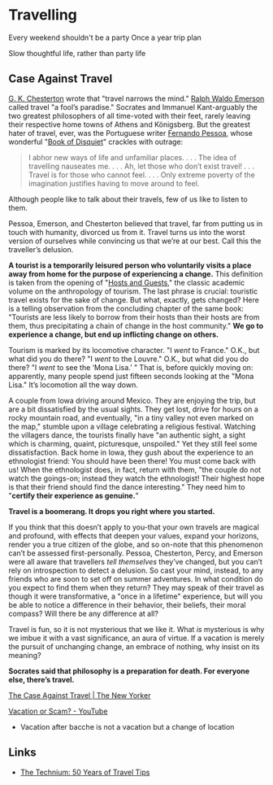 # Travelling

Every weekend shouldn't be a party
Once a year trip plan

Slow thoughtful life, rather than party life

## Case Against Travel

[G. K. Chesterton](https://www.newyorker.com/magazine/2008/07/07/the-back-of-the-world) wrote that "travel narrows the mind." [Ralph Waldo Emerson](https://www.newyorker.com/tag/ralph-waldo-emerson) called travel "a fool’s paradise." Socrates and Immanuel Kant-arguably the two greatest philosophers of all time-voted with their feet, rarely leaving their respective home towns of Athens and Königsberg. But the greatest hater of travel, ever, was the Portuguese writer [Fernando Pessoa](https://www.newyorker.com/magazine/2017/09/04/fernando-pessoas-disappearing-act), whose wonderful "[Book of Disquiet](https://www.amazon.com/Book-Disquiet-Penguin-Classics/dp/0141183047?ots=1&tag=thneyo0f-20&linkCode=w50)" crackles with outrage:

> I abhor new ways of life and unfamiliar places. . . . The idea of travelling nauseates me. . . . Ah, let those who don’t exist travel! . . . Travel is for those who cannot feel. . . . Only extreme poverty of the imagination justifies having to move around to feel.

Although people like to talk about their travels, few of us like to listen to them.

Pessoa, Emerson, and Chesterton believed that travel, far from putting us in touch with humanity, divorced us from it. Travel turns us into the worst version of ourselves while convincing us that we’re at our best. Call this the traveller’s delusion.

**A tourist is a temporarily leisured person who voluntarily visits a place away from home for the purpose of experiencing a change.** This definition is taken from the opening of "[Hosts and Guests](https://www.amazon.com/Hosts-Guests-Anthropology-Valene-Smith/dp/0812212800?ots=1&tag=thneyo0f-20&linkCode=w50)," the classic academic volume on the anthropology of tourism. The last phrase is crucial: touristic travel exists for the sake of change. But what, exactly, gets changed? Here is a telling observation from the concluding chapter of the same book: "Tourists are less likely to borrow from their hosts than their hosts are from them, thus precipitating a chain of change in the host community." **We go to experience a change, but end up inflicting change on others.**

Tourism is marked by its locomotive character. "I _went_ to France." O.K., but what did you do there? "I _went_ to the Louvre." O.K., but what did you do there? "I _went_ to see the ‘Mona Lisa.’ " That is, before quickly moving on: apparently, many people spend just fifteen seconds looking at the "Mona Lisa." It’s locomotion all the way down.

A couple from Iowa driving around Mexico. They are enjoying the trip, but are a bit dissatisfied by the usual sights. They get lost, drive for hours on a rocky mountain road, and eventually, "in a tiny valley not even marked on the map," stumble upon a village celebrating a religious festival. Watching the villagers dance, the tourists finally have "an authentic sight, a sight which is charming, quaint, picturesque, unspoiled." Yet they still feel some dissatisfaction. Back home in Iowa, they gush about the experience to an ethnologist friend: You should have been there! You must come back with us! When the ethnologist does, in fact, return with them, "the couple do not watch the goings-on; instead they watch the ethnologist! Their highest hope is that their friend should find the dance interesting." They need him to "**certify their experience as genuine.**"

**Travel is a boomerang. It drops you right where you started.**

If you think that this doesn’t apply to you-that your own travels are magical and profound, with effects that deepen your values, expand your horizons, render you a true citizen of the globe, and so on-note that this phenomenon can’t be assessed first-personally. Pessoa, Chesterton, Percy, and Emerson were all aware that travellers _tell themselves_ they’ve changed, but you can’t rely on introspection to detect a delusion. So cast your mind, instead, to any friends who are soon to set off on summer adventures. In what condition do you expect to find them when they return? They may speak of their travel as though it were transformative, a "once in a lifetime" experience, but will you be able to notice a difference in their behavior, their beliefs, their moral compass? Will there be any difference at all?

Travel is fun, so it is not mysterious that we like it. What _is_ mysterious is why we imbue it with a vast significance, an aura of virtue. If a vacation is merely the pursuit of unchanging change, an embrace of nothing, why insist on its meaning?

**Socrates said that philosophy is a preparation for death. For everyone else, there’s travel.**

[The Case Against Travel | The New Yorker](https://www.newyorker.com/culture/the-weekend-essay/the-case-against-travel)

[Vacation or Scam? - YouTube](https://www.youtube.com/shorts/g2Gjy30Wvrs)

- Vacation after bacche is not a vacation but a change of location

## Links

- [The Technium: 50 Years of Travel Tips](https://kk.org/thetechnium/50-years-of-travel-tips/)
